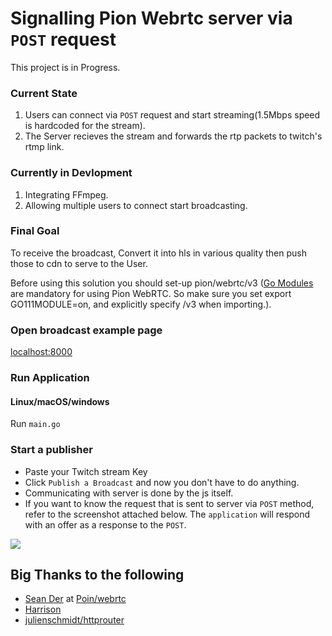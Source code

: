 # Signalling Pion Webrtc server via `POST` request

This project is in Progress.

### Current State
1) Users can connect via `POST` request and start streaming(1.5Mbps speed is hardcoded for the stream).
2) The Server recieves the stream and forwards the rtp packets to twitch's rtmp link.

### Currently in Devlopment
1) Integrating FFmpeg.
2) Allowing multiple users to connect start broadcasting.

### Final Goal
To receive the broadcast, Convert it into hls in various quality then push those to cdn to serve to the User.

Before using this solution you should set-up pion/webrtc/v3 ([Go Modules](https://blog.golang.org/using-go-modules) are mandatory for using Pion WebRTC. So make sure you set export GO111MODULE=on, and explicitly specify /v3 when importing.).

### Open broadcast example page
[localhost:8000](http://localhost:8000/) 

### Run Application
#### Linux/macOS/windows
Run `main.go`

### Start a publisher

* Paste your Twitch stream Key
* Click `Publish a Broadcast` and now you don't have to do anything.
* Communicating with server is done by the js itself.  
* If you want to know the request that is sent to server via `POST` method, refer to the screenshot attached below. The `application` will respond with an offer as a response to the `POST`.

![](https://github.com/mohit810/streamingcdn/blob/dev-branch/Screenshot.png)

## Big Thanks to the following 

* [Sean Der](https://github.com/Sean-Der) at [Poin/webrtc](https://github.com/pion/webrtc)
* [Harrison](https://github.com/grantfayvor)
* [julienschmidt/httprouter](https://github.com/julienschmidt/httprouter)

